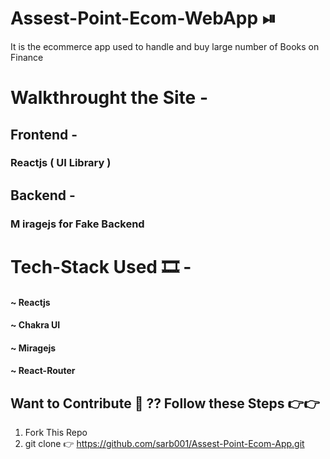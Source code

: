 # Assest-Point-Ecom-WebApp ⏯
 It is the ecommerce app  used to handle and buy large number  of Books on Finance  

 # Walkthrought the Site -

 <h2>  Frontend  -  <h3>  Reactjs   (  UI  Library ) </h3>  </h2>  
 <h2>  Backend  -   <h3> M iragejs for Fake Backend </h3> </h2>    

 # Tech-Stack  Used 🎞 -
 <h4> ~ Reactjs  </h4> 
 <h4> ~ Chakra UI  </h4>
 <h4>  ~ Miragejs  </h4>
 <h4> ~ React-Router  </h4>
 
## Want to Contribute 👀 ??   Follow these Steps 👉👉
1) Fork This Repo
2) git clone 👉 https://github.com/sarb001/Assest-Point-Ecom-App.git
